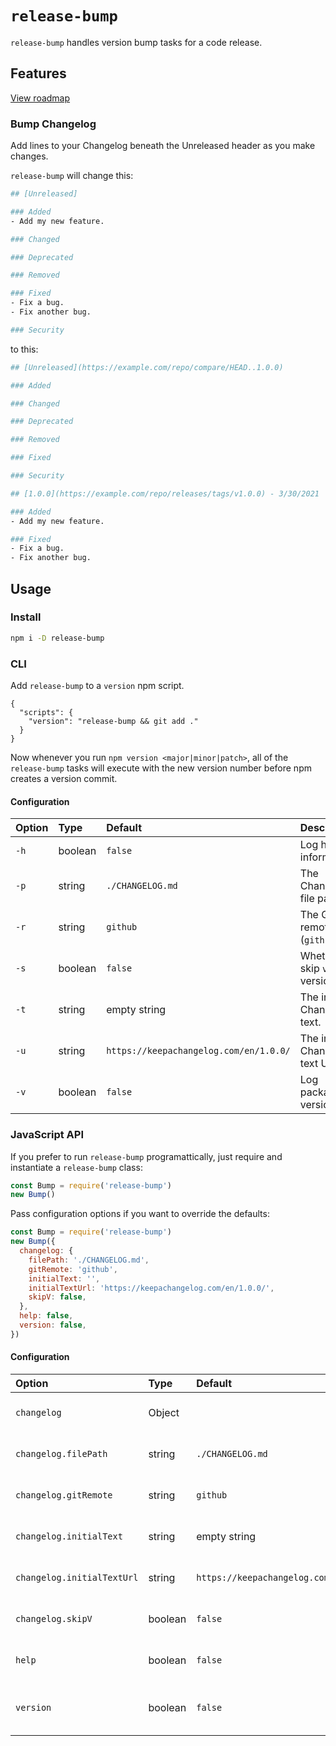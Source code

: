 # `release-bump`

`release-bump` handles version bump tasks for a code release.

## Features

[View roadmap](https://github.com/paulshryock/release-bump/issues?q=is%3Aissue+is%3Aopen+label%3Aenhancement)

### Bump Changelog

Add lines to your Changelog beneath the Unreleased header as you make changes. 

`release-bump` will change this:

```bash
## [Unreleased]

### Added
- Add my new feature.

### Changed

### Deprecated

### Removed

### Fixed
- Fix a bug.
- Fix another bug.

### Security
```

to this:

```bash
## [Unreleased](https://example.com/repo/compare/HEAD..1.0.0)

### Added

### Changed

### Deprecated

### Removed

### Fixed

### Security

## [1.0.0](https://example.com/repo/releases/tags/v1.0.0) - 3/30/2021

### Added
- Add my new feature.

### Fixed
- Fix a bug.
- Fix another bug.
```

## Usage

### Install

```bash
npm i -D release-bump
```

### CLI

Add `release-bump` to a `version` npm script.

```
{
  "scripts": {
    "version": "release-bump && git add ."
  }
}
```

Now whenever you run `npm version <major|minor|patch>`, all of the `release-bump` tasks will execute with the new version number before npm creates a version commit.

#### Configuration

| Option | Type    | Default                                | Description                            |
| :---   | :---    | :---                                   | :---                                   |
| `-h`   | boolean | `false`                                | Log help information.                  |
| `-p`   | string  | `./CHANGELOG.md`                       | The Changelog file path.               |
| `-r`   | string  | `github`                               | The Git remote. (`github`|`bitbucket`) |
| `-s`   | boolean | `false`                                | Whether to skip `v` in the version.    |
| `-t`   | string  | empty string                           | The initial Changelog text.            |
| `-u`   | string  | `https://keepachangelog.com/en/1.0.0/` | The initial Changelog text URL.        |
| `-v`   | boolean | `false`                                | Log package version.                   |

### JavaScript API

If you prefer to run `release-bump` programattically, just require and instantiate a `release-bump` class:

```javascript
const Bump = require('release-bump')
new Bump()
```

Pass configuration options if you want to override the defaults:

```javascript
const Bump = require('release-bump')
new Bump({
  changelog: {
    filePath: './CHANGELOG.md',
    gitRemote: 'github',
    initialText: '',
    initialTextUrl: 'https://keepachangelog.com/en/1.0.0/',
    skipV: false,
  },
  help: false,
  version: false,
})
```

#### Configuration

| Option                     | Type    | Default                                | Description                            |
| :---                       | :---    | :---                                   | :---                                   |
| `changelog`                | Object  |                                        | The Changelog options.                 |
| `changelog.filePath`       | string  | `./CHANGELOG.md`                       | The Changelog file path.               |
| `changelog.gitRemote`      | string  | `github`                               | The Git remote. (`github`|`bitbucket`) |
| `changelog.initialText`    | string  | empty string                           | The initial Changelog text.            |
| `changelog.initialTextUrl` | string  | `https://keepachangelog.com/en/1.0.0/` | The initial Changelog text URL.        |
| `changelog.skipV`          | boolean | `false`                                | Whether to skip `v` in the version.    |
| `help`                     | boolean | `false`                                | Whether to log help information.       |
| `version`                  | boolean | `false`                                | Whether to log package version.        |
